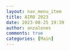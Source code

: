 ```yaml
---
layout: nav_menu_item
title: AIRO 2023
date: 2023-08-25 19:39
author: anzalones
comments: true
categories: [Main]
---
```


